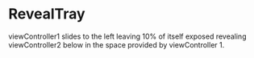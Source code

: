 # RevealTray
viewController1 slides to the left leaving 10% of itself exposed revealing viewController2 below in the space provided by viewController 1. 

